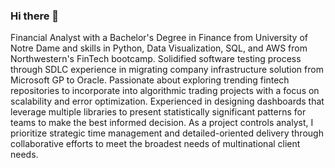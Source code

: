 ### Hi there 👋

Financial Analyst with a Bachelor's Degree in Finance from University of Notre Dame and skills in Python, Data Visualization, SQL, and AWS from Northwestern's FinTech bootcamp. Solidified software testing process through SDLC experience in migrating company infrastructure solution from Microsoft GP to Oracle. Passionate about exploring trending fintech repositories to incorporate into algorithmic trading projects with a focus on scalability and error optimization. Experienced in designing dashboards that leverage multiple libraries to present statistically significant patterns for teams to make the best informed decision. As a project controls analyst, I prioritize strategic time management and detailed-oriented delivery through collaborative efforts to meet the broadest needs of multinational client needs. 

<!--
**ysjamesjang/ysjamesjang** is a ✨ _special_ ✨ repository because its `README.md` (this file) appears on your GitHub profile.

Here are some ideas to get you started:

- 🔭 I’m currently working on ...
- 🌱 I’m currently learning ...
- 👯 I’m looking to collaborate on ...
- 🤔 I’m looking for help with ...
- 💬 Ask me about ...
- 📫 How to reach me: ...
- 😄 Pronouns: ...
- ⚡ Fun fact: ...
-->
